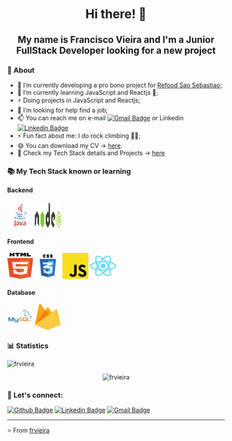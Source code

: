 <p align="center">
  <h1 align="center">  Hi there! 👋</h1>
  <h2 align="center">  My name is Francisco Vieira and I'm a Junior FullStack Developer looking for a new project</h2> 
</p>

### 🧐 About
- 🔭 I’m currently developing a pro bono project for [Refood Sao Sebastiao](https://www.facebook.com/refoodsaosebastiao/ "Refood Sao Sebastiao");
- 🌱 I’m currently learning JavaScript and Reactjs 🤪;
- ⚡ Doing projects in JavaScript and Reactjs;
- 🤔 I’m looking for help find a job;
- 📫 You can reach me on e-mail [![Gmail Badge](https://img.shields.io/badge/-Gmail-c14438?style=flat-square&logo=Gmail&logoColor=white&link=mailto:fvieiradev@gmail.com)](mailto:fvieiradev@gmail.com) or Linkedin [![Linkedin Badge](https://img.shields.io/badge/-LinkedIn-blue?style=flat-square&logo=Linkedin&logoColor=white&link=https://www.linkedin.com/in/frfvieira)](https://www.linkedin.com/in/frfvieira)
- ⚡ Fun fact about me: I do rock climbing 🧗🏻;
- 😄 You can download my CV -> [here](https://github.com/frvieira/frvieira/blob/master/resources/Vieira_Francisco_eng.pdf "here").
- 📄 Check my Tech Stack details and Projects -> [here](https://github.com/frvieira/frvieira/blob/master/resources/technicalSkills.md "here")


### 📚 My Tech Stack known or learning

#### Backend
<p align="left">
<img src="https://github.com/frvieira/frvieira/blob/master/icons/java-logo.svg" alt="java" width="60" height="60"/>
<img src="https://github.com/frvieira/frvieira/blob/master/icons/nodejs-logo.svg" alt="nodejs" width="60" height="60"/>
</p>

#### Frontend
<p align="left">
<img src="https://github.com/frvieira/frvieira/blob/master/icons/html5-logo.svg" alt="html5" width="60" height="60"/>
<img src="https://github.com/frvieira/frvieira/blob/master/icons/css3-logo.svg" alt="css3" width="60" height="60"/>
<img src="https://github.com/frvieira/frvieira/blob/master/icons/javascript-logo.svg" alt="javascript" width="60" height="60"/>
<img src="https://github.com/frvieira/frvieira/blob/master/icons/react-logo.svg" alt="react" width="60" height="60"/>
</p>

#### Database
<p align="left">
<img src="https://github.com/frvieira/frvieira/blob/master/icons/mysql-logo.svg" alt="mysql" width="60" height="60"/>
<img src="https://github.com/frvieira/frvieira/blob/master/icons/firebase-logo.svg" alt="firebase" width="60" height="60"/>
</p>

### 📊 Statistics
<p align="left"> <img src="https://komarev.com/ghpvc/?username=frvieira" alt="frvieira" /></p>
<p align="center"><img src="https://github-readme-stats.vercel.app/api?username=frvieira&show_icons=true" alt="frvieira" /></p>

### 🎯 Let's connect:
[![Github Badge](https://img.shields.io/badge/-Github-000?style=flat-square&logo=Github&logoColor=white&link=https://github.com/frvieira)](https://github.com/frvieira)
[![Linkedin Badge](https://img.shields.io/badge/-LinkedIn-blue?style=flat-square&logo=Linkedin&logoColor=white&link=https://www.linkedin.com/in/frvieira)](https://www.linkedin.com/in/frfvieira)
[![Gmail Badge](https://img.shields.io/badge/-Gmail-c14438?style=flat-square&logo=Gmail&logoColor=white&link=mailto:fvieiradevl@gmail.com)](mailto:fvieiradev@gmail.com)

---

⭐️ From [frvieira](https://github.com/frvieira)
